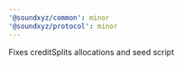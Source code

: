 ```yaml
---
'@soundxyz/common': minor
'@soundxyz/protocol': minor
---
```


Fixes creditSplits allocations and seed script
